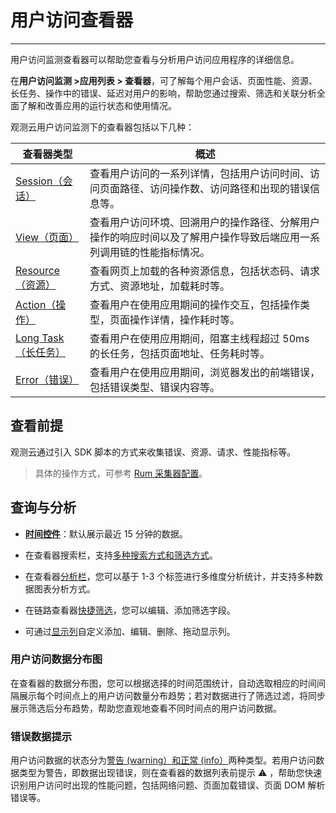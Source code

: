 # 用户访问查看器
---


用户访问监测查看器可以帮助您查看与分析用户访问应用程序的详细信息。

在**用户访问监测 >应用列表 > 查看器**，可了解每个用户会话、页面性能、资源、长任务、操作中的错误、延迟对用户的影响，帮助您通过搜索、筛选和关联分析全面了解和改善应用的运行状态和使用情况。

观测云用户访问监测下的查看器包括以下几种：

| 查看器类型 | 概述 |
| --- | --- |
| [Session（会话）](session.md) | 查看用户访问的一系列详情，包括用户访问时间、访问页面路径、访问操作数、访问路径和出现的错误信息等。 |
| [View（页面）](view.md) | 查看用户访问环境、回溯用户的操作路径、分解用户操作的响应时间以及了解用户操作导致后端应用一系列调用链的性能指标情况。 |
| [Resource（资源）](resource.md) | 查看网页上加载的各种资源信息，包括状态码、请求方式、资源地址，加载耗时等。 |
| [Action（操作）](resource.md) | 查看用户在使用应用期间的操作交互，包括操作类型，页面操作详情，操作耗时等。 |
| [Long Task（长任务）](long-task.md) | 查看用户在使用应用期间，阻塞主线程超过 50ms 的长任务，包括页面地址、任务耗时等。 |
| [Error（错误）](error.md) | 查看用户在使用应用期间，浏览器发出的前端错误，包括错误类型、错误内容等。 |

## 查看前提

观测云通过引入 SDK 脚本的方式来收集错误、资源、请求、性能指标等。

> 具体的操作方式，可参考 [Rum 采集器配置](../../integrations/rum.md)。

## 查询与分析

- **[时间控件](../../getting-started/function-details/explorer-search.md#time)**：默认展示最近 15 分钟的数据。

- 在查看器搜索栏，支持[多种搜索方式和筛选方式](../../getting-started/function-details/explorer-search.md)。

- 在查看器[分析栏](../../getting-started/function-details/explorer-search.md#analysis)，您可以基于 1-3 个标签进行多维度分析统计，并支持多种数据图表分析方式。

- 在链路查看器[快捷筛选](../../getting-started/function-details/explorer-search.md#quick-filter)，您可以编辑、添加筛选字段。

- 可通过[显示列](../../getting-started/function-details/explorer-search.md#columns)自定义添加、编辑、删除、拖动显示列。

### 用户访问数据分布图

在查看器的数据分布图，您可以根据选择的时间范围统计，自动选取相应的时间间隔展示每个时间点上的用户访问数量分布趋势；若对数据进行了筛选过滤，将同步展示筛选后分布趋势，帮助您直观地查看不同时间点的用户访问数据。


### 错误数据提示

用户访问数据的状态分为<u>警告 (warning）和正常 (info）</u>两种类型。若用户访问数据类型为警告，即数据出现错误，则在查看器的数据列表前提示 :warning: ，帮助您快速识别用户访问时出现的性能问题，包括网络问题、页面加载错误、页面 DOM 解析错误等。
